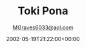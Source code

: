 ---
title: 'Toki Pona'
posts: 1
hash: 't11'
author: 'MGraves6033@aol.com'
date: 2002-05-19T21:22:00+00:00
sources:
  - http://forums.tokipona.org/viewtopic.php%3Ft=11.html
---